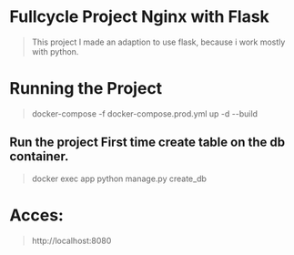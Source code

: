 # Fullcycle Project Nginx with Flask

> This project I made an adaption to use flask, because i work mostly with python.

# Running the Project

> docker-compose -f docker-compose.prod.yml up -d --build

## Run the project First time create table on the db container.

> docker exec app python manage.py create_db

# Acces:

> http://localhost:8080